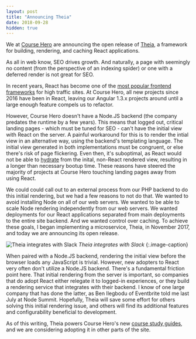 ```yaml
---
layout: post
title: "Announcing Theia"
date: 2018-09-28
hidden: true
---
```


We at [Course Hero](https://www.coursehero.com/) are announcing the open release of [Theia](https://github.com/coursehero/theia), a framework for building, rendering, and caching React applications.

As all in web know, SEO drives growth. And naturally, a page with seemingly no content (from the perspective of an indexing spider) or one with a deferred render is not great for SEO.

In recent years, React has become one of the [most popular frontend frameworks](https://w3techs.com/technologies/comparison/js-angularjs,js-react,js-vuejs) for high traffic sites. At Course Hero, all new projects since 2016 have been in React, leaving our Angular 1.3.x projects around until a large enough feature compels us to refactor.

However, Course Hero doesn't have a Node.JS backend (the company predates the runtime by a few years). This means that logged out, critical landing pages - which must be tuned for SEO - can't have the initial view with React on the server. A painful workaround for this is to render the intial view in an alternative way, using the backend's templating language. The initial view generated in both implementations must be congruent, or else there's risk of page flickering. Even then, it's suboptimal, as React would not be able to [hydrate](https://stackoverflow.com/questions/46516395/whats-the-difference-between-hydrate-and-render-in-react-16) from the inital, non-React rendered view, resulting in a longer than necessary bootup time. These reasons have steered the majority of projects at Course Hero touching landing pages away from using React.

We could could call out to an external process from our PHP backend to do this initial rendering, but we had a few reasons to not do that. We wanted to avoid installing Node on all of our web servers. We wanted to be able to scale Node rendering independently from our web servers. We wanted deployments for our React applications separated from main deployments to the entire site backend. And we wanted control over caching. To achieve these goals, I began implementing a microservice, Theia, in November 2017, and today we are announcing its open release.

![Theia integrates with Slack](/images/theia-slack.png)
*Theia integrates with Slack*
{:.image-caption}

When paired with a Node.JS backend, rendering the initial view before the browser loads any JavaScript is trivial. However, new adopters to React very often don't utilize a Node.JS backend. There's a fundamental friction point here. That initial rendering from the server is important, so companies that do adopt React either relegate it to logged-in experiences, or they build a rendering service that integrates with their backend. I know of one large company that has done the latter, as Ben Ilegbodu of Eventbrite told me last July at Node Summit. Hopefully, Theia will save some effort for others solving this initial rendering issue, and others will find its additional features and configurability beneficial to development.

As of this writing, Theia powers Course Hero's new [course study guides](https://www.coursehero.com/sg/), and we are considering adopting it in other parts of the site.
